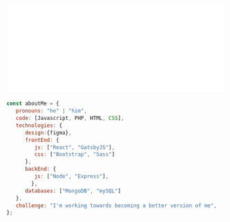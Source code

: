 <img src="https://github.com/devsamahd/svg.svg/blob/main/svg.svg"/>




```javascript
const aboutMe = {
   pronouns: "he" | "him",
   code: [Javascript, PHP, HTML, CSS],
   technologies: {
      design:{figma},
      frontEnd: {
         js: ["React", "GatsbyJS"],
         css: ["Bootstrap", "Sass"]
      },
      backEnd: {
         js: ["Node", "Express"],
        },
      databases: ["MongoDB", "mySQL"]
   },
   challenge: "I'm working towards becoming a better version of me",
};
```
